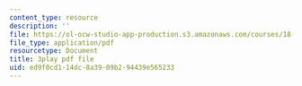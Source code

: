 ```yaml
---
content_type: resource
description: ''
file: https://ol-ocw-studio-app-production.s3.amazonaws.com/courses/18-01sc-single-variable-calculus-fall-2010/ed9f0cd114dc8a3909b294439e565233_MK_0QHbUnIA.pdf
file_type: application/pdf
resourcetype: Document
title: 3play pdf file
uid: ed9f0cd1-14dc-8a39-09b2-94439e565233
---
```

